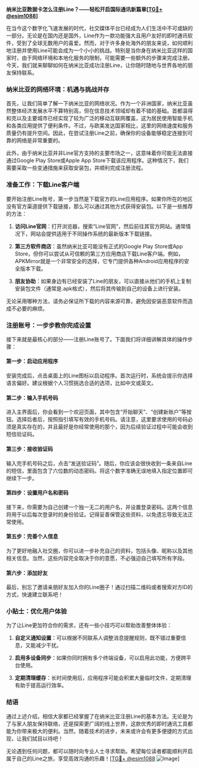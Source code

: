**纳米比亚数据卡怎么注册Line？——轻松开启国际通讯新篇章[[TG💪+ @esim1088](https://t.me/s/esim1088)]**

在当今这个数字化飞速发展的时代，社交媒体平台已经成为人们生活中不可或缺的一部分。无论是在国内还是国外，Line作为一款功能强大且用户友好的即时通讯软件，受到了全球无数用户的喜爱。然而，对于许多身处海外的朋友来说，如何顺利地注册并使用Line可能会成为一个小小的挑战。特别是当你身在纳米比亚这样的国家时，由于网络环境和本地化服务的限制，可能需要一些额外的步骤来完成注册。今天，我们就来聊聊如何在纳米比亚成功注册Line，让你随时随地与世界各地的朋友保持联系。

### 纳米比亚的网络环境：机遇与挑战并存

首先，让我们简单了解一下纳米比亚的网络状况。作为一个非洲国家，纳米比亚虽然整体经济发展水平不算特别高，但在信息技术领域却有着不错的基础。首都温得和克以及主要城市已经实现了较为广泛的移动互联网覆盖，这为居民使用智能手机和各类应用提供了便利条件。不过，与欧美发达国家相比，这里的网络速度和服务质量仍有提升空间。因此，在尝试注册Line之前，确保你的设备能够稳定连接到可靠的网络是非常重要的。

此外，由于纳米比亚并非Line官方支持的主要市场之一，这意味着你可能无法直接通过Google Play Store或Apple App Store下载该应用程序。这种情况下，我们需要采取一些变通措施来获取安装包，并顺利完成注册流程。

### 准备工作：下载Line客户端

要开始注册Line账号，第一步当然是下载官方的Line应用程序。如果你所在的地区没有官方渠道提供下载链接，那么可以通过其他方式获得安装包。以下是一些推荐的方法：

1. **访问Line官网**：打开浏览器，搜索“Line官网”，然后前往其官方网站。通常情况下，网站会提供适用于不同操作系统的最新版本下载链接。
   
2. **第三方软件商店**：虽然纳米比亚可能没有正式的Google Play Store或App Store，但你可以尝试从可信赖的第三方应用商店下载Line客户端。例如，APKMirror就是一个非常安全的选择，它专门提供各种Android应用程序的安全版本下载。

3. **朋友协助**：如果身边有已经安装了Line的朋友，可以直接从他们的手机上复制安装包文件（通常是.apk格式），然后将其传输到自己的设备上进行安装。

无论采用哪种方法，请务必保证所下载的内容来源可靠，避免因安装恶意软件而造成不必要的麻烦。

### 注册账号：一步步教你完成设置

接下来就是最核心的部分——注册Line账号了。下面我们将详细讲解具体的操作步骤：

#### 第一步：启动应用程序
安装完成后，点击桌面上的Line图标以启动程序。首次运行时，系统会提示你选择语言偏好。建议根据个人习惯挑选合适的选项，比如中文或英文。

#### 第二步：输入手机号码
进入主界面后，你会看到一个欢迎页面，其中包含“开始聊天”、“创建新账户”等按钮。选择后者后，按照指引填写有效的手机号码。请注意，这里要求使用的号码必须是真实存在的，并且最好是你经常使用的那个，因为后续验证过程中可能会收到短信验证码。

#### 第三步：接收验证码
输入完手机号码之后，点击“发送验证码”。随后，你应该会很快收到一条来自Line的短信，里面包含了六位数的动态密码。将这个数字准确无误地填入指定位置即可继续下一步。

#### 第四步：设置用户名和密码
接下来，你需要为自己创建一个独一无二的用户名，并设置登录密码。这两个信息将用于以后每次登录时的身份验证。记得妥善保管这些资料，以免遗忘导致无法正常使用。

#### 第五步：完善个人信息
为了更好地融入社交圈，你可以进一步补充自己的资料，包括头像、昵称以及其他相关信息。当然，这些内容完全取决于你的意愿，不必强迫自己填写所有字段。

#### 第六步：添加好友
最后，别忘了邀请亲朋好友加入你的Line圈子！通过扫描二维码或者搜索对方ID的方式，快速建立联系吧！

### 小贴士：优化用户体验

为了让Line更加符合你的需求，还有一些小技巧可以帮助改善整体体验：

1. **自定义通知设置**：可以根据不同联系人调整消息提醒规则，既不错过重要信息，又能减少干扰。
   
2. **启用多设备同步**：如果你同时拥有多个终端设备，可以启用此功能，方便跨平台使用。
   
3. **定期清理缓存**：长时间使用后，应用程序可能会积累大量临时文件，定期清理有助于提高运行效率。

### 结语

通过上述介绍，相信大家都已经掌握了在纳米比亚注册Line的基本方法。无论是为了与家人朋友保持联络，还是探索更广阔的线上世界，这款优秀的即时通讯工具都能为你带来极大的便利。当然，随着技术的进步，未来或许会有更多便捷的方式出现，让我们拭目以待吧！

无论遇到任何问题，都可以随时向专业人士寻求帮助。希望每位读者都能顺利开启属于自己的Line之旅，享受高效沟通的乐趣！[[TG💪+ @esim1088](https://t.me/s/esim1088) ![Image](https://i.postimg.cc/4NQfJmqS/Snipaste-2025-05-13-00-14-12.png)]